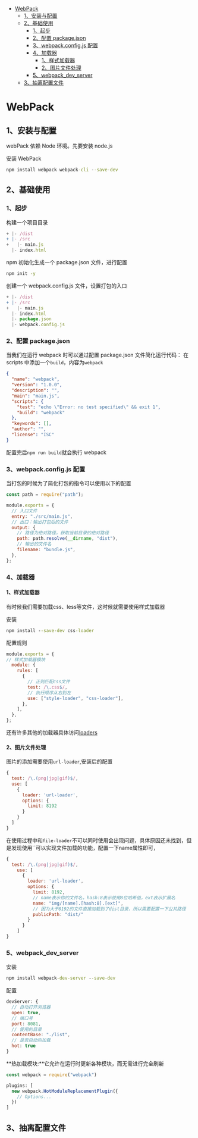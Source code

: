 <!--
 * @Author: your name
 * @Date: 2020-01-06 16:06:18
 * @LastEditTime: 2020-04-11 12:15:23
 * @LastEditors: Please set LastEditors
 * @Description: In User Settings Edit
 * @FilePath: \VueLearn\5、WebPack.md
 -->

<!-- @import "[TOC]" {cmd="toc" depthFrom=1 depthTo=6 orderedList=false} -->

<!-- code_chunk_output -->

- [WebPack](#webpack)
  - [1、安装与配置](#1%e5%ae%89%e8%a3%85%e4%b8%8e%e9%85%8d%e7%bd%ae)
  - [2、基础使用](#2%e5%9f%ba%e7%a1%80%e4%bd%bf%e7%94%a8)
    - [1、起步](#1%e8%b5%b7%e6%ad%a5)
    - [2、配置 package.json](#2%e9%85%8d%e7%bd%ae-packagejson)
    - [3、webpack.config.js 配置](#3webpackconfigjs-%e9%85%8d%e7%bd%ae)
    - [4、加载器](#4%e5%8a%a0%e8%bd%bd%e5%99%a8)
      - [1、样式加载器](#1%e6%a0%b7%e5%bc%8f%e5%8a%a0%e8%bd%bd%e5%99%a8)
      - [2、图片文件处理](#2%e5%9b%be%e7%89%87%e6%96%87%e4%bb%b6%e5%a4%84%e7%90%86)
    - [5、webpack_dev_server](#5webpackdevserver)
  - [3、抽离配置文件](#3%e6%8a%bd%e7%a6%bb%e9%85%8d%e7%bd%ae%e6%96%87%e4%bb%b6)

<!-- /code_chunk_output -->

# WebPack

## 1、安装与配置

webPack 依赖 Node 环境。先要安装 node.js

安装 WebPack

```cmd {cmd}
npm install webpack webpack-cli --save-dev
```

## 2、基础使用

### 1、起步

构建一个项目目录

```js
+ |- /dist
+ |- /src
+   |- main.js
  |- index.html
```

npm 初始化生成一个 package.json 文件，进行配置

```cmd
npm init -y
```

创建一个 webpack.config.js 文件，设置打包的入口

```js
+ |- /dist
+ |- /src
+   |- main.js
  |- index.html
  |- package.json
  |- webpack.config.js
```

### 2、配置 package.json

当我们在运行 webpack 时可以通过配置 package.json 文件简化运行代码：
在 scripts 中添加一个`build`，内容为`webpack`

```json
{
  "name": "webpack",
  "version": "1.0.0",
  "description": "",
  "main": "main.js",
  "scripts": {
    "test": "echo \"Error: no test specified\" && exit 1",
    "build": "webpack"
  },
  "keywords": [],
  "author": "",
  "license": "ISC"
}
```

配置完后`npm run build`就会执行 webpack

### 3、webpack.config.js 配置

当打包的时候为了简化打包的指令可以使用以下的配置

```js
const path = require("path");

module.exports = {
  // 入口文件
  entry: "./src/main.js",
  // 出口：输出打包后的文件
  output: {
    // 路径为绝对路径，获取当前目录的绝对路径
    path: path.resolve(__dirname, "dist"),
    // 输出的文件名
    filename: "bundle.js",
  },
};
```

### 4、加载器

#### 1、样式加载器

有时候我们需要加载css、less等文件，这时候就需要使用样式加载器

安装

```cmd
npm install --save-dev css-loader
```

配置规则

```js
module.exports = {
// 样式加载器模块
  module: {
    rules: [
      {
        // 正则匹配css文件
        test: /\.css$/,
        // 执行顺序从右到左
        use: ["style-loader", "css-loader"],
      },
    ],
  },
};
```

还有许多其他的加载器具体访问[loaders](https://www.webpackjs.com/loaders/)

#### 2、图片文件处理

图片的添加需要使用`url-loader`,安装后的配置

```js
{
  test: /\.(png|jpg|gif)$/,
  use: [
    {
      loader: 'url-loader',
      options: {
        limit: 8192
      }
    }
  ]
}
```

在使用过程中和`file-loader`不可以同时使用会出现问题，具体原因还未找到，但是发现使用``可以实现文件加载的功能，配置一下name属性即可，

```js
{
  test: /\.(png|jpg|gif)$/,
    use: [
      {
        loader: 'url-loader',
        options: {
          limit: 8192,
          // name表示你的文件名，hash:8表示使用8位哈希值，ext表示扩展名
          name: "img/[name].[hash:8].[ext]",
          // 因为大于8192的文件直接加载到了dist目录，所以需要配置一下公共路径
          publicPath: "dist/"
        }
      }
    ]
}
```

### 5、webpack_dev_server

安装

```cmd
npm install webpack-dev-server --save-dev
```

配置

```js
devServer: {
  // 自动打开浏览器
  open: true,
  // 端口号
  port: 8081,
  // 使用的目录
  contentBase: "./list",
  // 是否启动热加载
  hot: true
}
```

**热加载模块:**它允许在运行时更新各种模块，而无需进行完全刷新

```js
const webpack = require("webpack")

plugins: [
  new webpack.HotModuleReplacementPlugin({
    // Options...
  })
]
```

## 3、抽离配置文件

```js

```


```js

```


```js

```